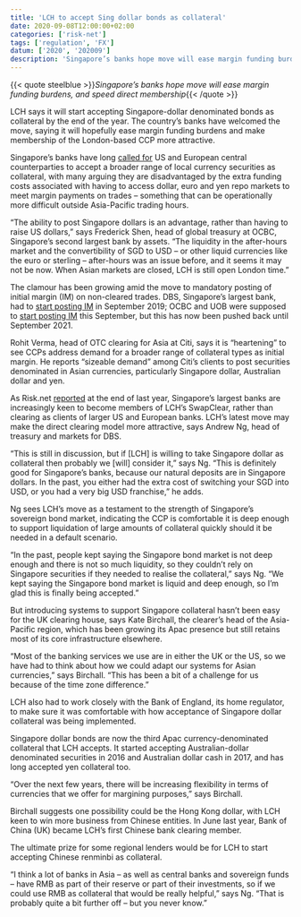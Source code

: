```yaml
---
title: 'LCH to accept Sing dollar bonds as collateral'
date: 2020-09-08T12:00:00+02:00
categories: ['risk-net']
tags: ['regulation', 'FX']
datum: ['2020', '202009']
description: 'Singapore’s banks hope move will ease margin funding burdens, and speed direct membership'
---
```


{{< quote steelblue >}}_Singapore’s banks hope move will ease margin funding burdens, and speed direct membership_{{< /quote >}}

LCH says it will start accepting Singapore-dollar denominated bonds as collateral by the end of the year. The country’s banks have welcomed the move, saying it will hopefully ease margin funding burdens and make membership of the London-based CCP more attractive.

Singapore’s banks have long [called for](https://www.risk.net/risk-management/5336576/clearing-surge-raises-concerns-of-eligible-collateral-availability) US and European central counterparties to accept a broader range of local currency securities as collateral, with many arguing they are disadvantaged by the extra funding costs associated with having to access dollar, euro and yen repo markets to meet margin payments on trades – something that can be operationally more difficult outside Asia-Pacific trading hours.

“The ability to post Singapore dollars is an advantage, rather than having to raise US dollars,” says Frederick Shen, head of global treasury at OCBC, Singapore’s second largest bank by assets. “The liquidity in the after-hours market and the convertibility of SGD to USD – or other liquid currencies like the euro or sterling – after-hours was an issue before, and it seems it may not be now. When Asian markets are closed, LCH is still open London time.”

The clamour has been growing amid the move to mandatory posting of initial margin (IM) on non-cleared trades. DBS, Singapore’s largest bank, had to [start posting IM](https://www.risk.net/regulation/7531946/initial-margin-delay-disadvantages-dbs) in September 2019; OCBC and UOB were supposed to [start posting IM](https://www.risk.net/regulation/7531946/initial-margin-delay-disadvantages-dbs) this September, but this has now been pushed back until September 2021.

Rohit Verma, head of OTC clearing for Asia at Citi, says it is “heartening” to see CCPs address demand for a broader range of collateral types as initial margin. He reports “sizeable demand” among Citi’s clients to post securities denominated in Asian currencies, particularly Singapore dollar, Australian dollar and yen.

As Risk.net [reported](https://www.risk.net/risk-management/7265421/singapores-banks-eye-lch-membership) at the end of last year, Singapore’s largest banks are increasingly keen to become members of LCH’s SwapClear, rather than clearing as clients of larger US and European banks. LCH’s latest move may make the direct clearing model more attractive, says Andrew Ng, head of treasury and markets for DBS.

“This is still in discussion, but if [LCH] is willing to take Singapore dollar as collateral then probably we [will] consider it,” says Ng. “This is definitely good for Singapore’s banks, because our natural deposits are in Singapore dollars. In the past, you either had the extra cost of switching your SGD into USD, or you had a very big USD franchise,” he adds.

Ng sees LCH’s move as a testament to the strength of Singapore’s sovereign bond market, indicating the CCP is comfortable it is deep enough to support liquidation of large amounts of collateral quickly should it be needed in a default scenario.

“In the past, people kept saying the Singapore bond market is not deep enough and there is not so much liquidity, so they couldn’t rely on Singapore securities if they needed to realise the collateral,” says Ng. “We kept saying the Singapore bond market is liquid and deep enough, so I’m glad this is finally being accepted.”

But introducing systems to support Singapore collateral hasn’t been easy for the UK clearing house, says Kate Birchall, the clearer’s head of the Asia-Pacific region, which has been growing its Apac presence but still retains most of its core infrastructure elsewhere.

“Most of the banking services we use are in either the UK or the US, so we have had to think about how we could adapt our systems for Asian currencies,” says Birchall. “This has been a bit of a challenge for us because of the time zone difference.”

LCH also had to work closely with the Bank of England, its home regulator, to make sure it was comfortable with how acceptance of Singapore dollar collateral was being implemented.

Singapore dollar bonds are now the third Apac currency-denominated collateral that LCH accepts. It started accepting Australian-dollar denominated securities in 2016 and Australian dollar cash in 2017, and has long accepted yen collateral too.

“Over the next few years, there will be increasing flexibility in terms of currencies that we offer for margining purposes,” says Birchall.

Birchall suggests one possibility could be the Hong Kong dollar, with LCH keen to win more business from Chinese entities. In June last year, Bank of China (UK) became LCH’s first Chinese bank clearing member.

The ultimate prize for some regional lenders would be for LCH to start accepting Chinese renminbi as collateral.

“I think a lot of banks in Asia – as well as central banks and sovereign funds – have RMB as part of their reserve or part of their investments, so if we could use RMB as collateral that would be really helpful,” says Ng. “That is probably quite a bit further off – but you never know.”

